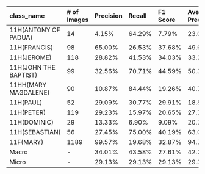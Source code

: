 | class_name            | # of Images   | Precision   | Recall   | F1 Score   | Average Precision   |
|:----------------------|:--------------|:------------|:---------|:-----------|:--------------------|
| 11H(ANTONY OF PADUA)  | 14            | 4.15%       | 64.29%   | 7.79%      | 23.04%              |
| 11H(FRANCIS)          | 98            | 65.00%      | 26.53%   | 37.68%     | 49.69%              |
| 11H(JEROME)           | 118           | 28.82%      | 41.53%   | 34.03%     | 33.28%              |
| 11H(JOHN THE BAPTIST) | 99            | 32.56%      | 70.71%   | 44.59%     | 50.31%              |
| 11HH(MARY MAGDALENE)  | 90            | 10.87%      | 84.44%   | 19.26%     | 40.76%              |
| 11H(PAUL)             | 52            | 29.09%      | 30.77%   | 29.91%     | 18.82%              |
| 11H(PETER)            | 119           | 29.23%      | 15.97%   | 20.65%     | 27.70%              |
| 11H(DOMINIC)          | 29            | 13.33%      | 6.90%    | 9.09%      | 20.79%              |
| 11H(SEBASTIAN)        | 56            | 27.45%      | 75.00%   | 40.19%     | 63.00%              |
| 11F(MARY)             | 1189          | 99.57%      | 19.68%   | 32.87%     | 94.75%              |
| Macro                 | -             | 34.01%      | 43.58%   | 27.61%     | 42.21%              |
| Micro                 | -             | 29.13%      | 29.13%   | 29.13%     | 29.34%              |
